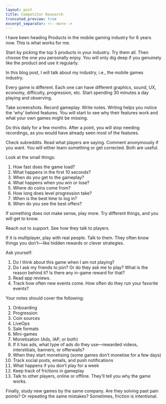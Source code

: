 ```yaml
---
layout: post
title: Competitor Research
truncated_preview: true
excerpt_separator: <!--more-->
---
```


I have been heading Products in the mobile gaming industry for 6 years now. This is what works for me.

Start by picking the top 5 products in your industry. Try them all. Then choose the one you personally enjoy. You will only dig deep if you genuinely like the product and use it regularly.

In this blog post, I will talk about my industry, i.e., the mobile games industry.

Every game is different. Each one can have different graphics, sound, UX, economy, difficulty, progression, etc. Start spending 30 minutes a day playing and observing.

Take screenshots. Record gameplay. Write notes. Writing helps you notice the ‘why’ behind features. You will start to see why their features work and what your own games might be missing.

Do this daily for a few months. After a point, you will stop needing recordings, as you would have already seen most of the features.

Check subreddits. Read what players are saying. Comment anonymously if you want. You will either learn something or get corrected. Both are useful.

Look at the small things:

1. How fast does the game load?
2. What happens in the first 10 seconds?
3. When do you get to the gameplay?
4. What happens when you win or lose?
5. Where do coins come from?
6. How long does level progression take?
7. When is the best time to log in?
8. When do you see the best offers?

If something does not make sense, play more. Try different things, and you will get to know.

Reach out to support. See how they talk to players.

If it is multiplayer, play with real people. Talk to them. They often know things you don’t—like hidden rewards or clever strategies.

Ask yourself:

1. Do I think about this game when I am not playing?
2. Do I ask my friends to join? Or do they ask me to play? What is the reason behind it? Is there any in-game reward for that?
3. Read app reviews.
4. Track how often new events come. How often do they run your favorite events?

Your notes should cover the following:

1. Onboarding
2. Progression
3. Coin sources
4. LiveOps
5. Sale formats
6. Mini-games
7. Monetisation (Ads, IAP, or both)
8. If it has ads, what type of ads do they use—rewarded videos, interstitials, banners, or offerwalls?
9. When they start monetising (some games don’t monetise for a few days)
10. Track social posts, emails, and push notifications
11. What happens if you don’t play for a week
12. Keep track of frictions in gameplay
13. Talk to other players, online or offline. They’ll tell you why the game works.

Finally, study new games by the same company. Are they solving past pain points? Or repeating the same mistakes? Sometimes, friction is intentional.

